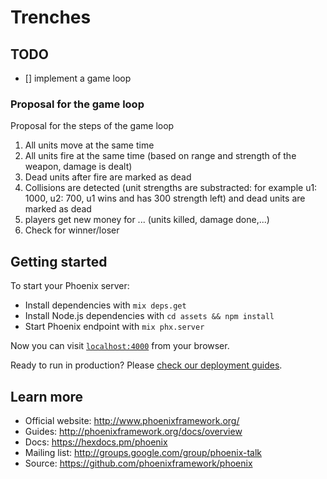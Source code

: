 # Trenches

## TODO

* [] implement a game loop


### Proposal for the game loop

Proposal for the steps of the game loop

1. All units move at the same time
2. All units fire at the same time (based on range and strength of the weapon, damage is dealt)
3. Dead units after fire are marked as dead
4. Collisions are detected (unit strengths are substracted: for example u1: 1000, u2: 700, u1 wins and has 300 strength left) and dead units are marked as dead
5. players get new money for ... (units killed, damage done,...)
6. Check for winner/loser

## Getting started

To start your Phoenix server:

  * Install dependencies with `mix deps.get`
  * Install Node.js dependencies with `cd assets && npm install`
  * Start Phoenix endpoint with `mix phx.server`

Now you can visit [`localhost:4000`](http://localhost:4000) from your browser.

Ready to run in production? Please [check our deployment guides](http://www.phoenixframework.org/docs/deployment).

## Learn more

  * Official website: http://www.phoenixframework.org/
  * Guides: http://phoenixframework.org/docs/overview
  * Docs: https://hexdocs.pm/phoenix
  * Mailing list: http://groups.google.com/group/phoenix-talk
  * Source: https://github.com/phoenixframework/phoenix

